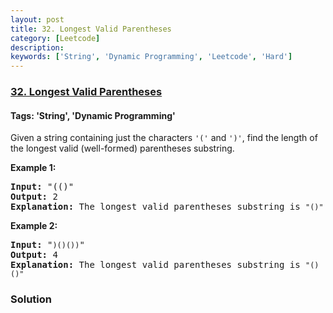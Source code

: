```yaml
---
layout: post
title: 32. Longest Valid Parentheses
category: [Leetcode]
description: 
keywords: ['String', 'Dynamic Programming', 'Leetcode', 'Hard']
---
```

### [32. Longest Valid Parentheses](https://leetcode.com/problems/longest-valid-parentheses)

#### Tags: 'String', 'Dynamic Programming'

<div class="content__u3I1 question-content__JfgR"><div><p>Given a string containing just the characters <code>'('</code> and <code>')'</code>, find the length of the longest valid (well-formed) parentheses substring.</p>
<p><strong>Example 1:</strong></p>
<pre><strong>Input:</strong> "(()"
<strong>Output:</strong> 2
<strong>Explanation:</strong> The longest valid parentheses substring is <code>"()"</code>
</pre>
<p><strong>Example 2:</strong></p>
<pre><strong>Input:</strong> "<code>)()())</code>"
<strong>Output:</strong> 4
<strong>Explanation:</strong> The longest valid parentheses substring is <code>"()()"</code>
</pre>
</div></div>

### Solution
